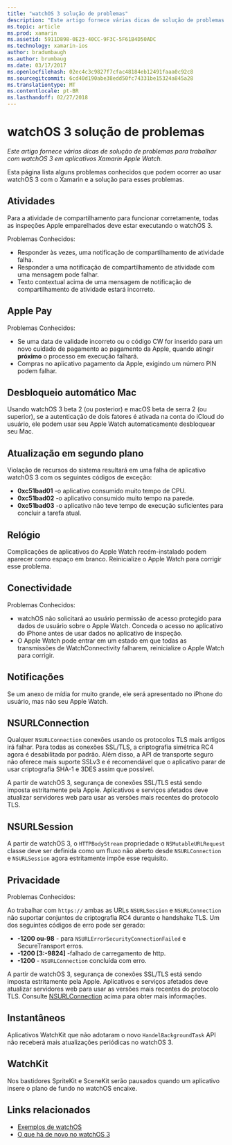 ```yaml
---
title: "watchOS 3 solução de problemas"
description: "Este artigo fornece várias dicas de solução de problemas para trabalhar com watchOS 3 em aplicativos Xamarin Apple Watch."
ms.topic: article
ms.prod: xamarin
ms.assetid: 5911D898-0E23-40CC-9F3C-5F61B4D50ADC
ms.technology: xamarin-ios
author: bradumbaugh
ms.author: brumbaug
ms.date: 03/17/2017
ms.openlocfilehash: 02ec4c3c9827f7cfac48184eb12491faaa0c92c8
ms.sourcegitcommit: 6cd40d190abe38edd50fc74331be15324a845a28
ms.translationtype: MT
ms.contentlocale: pt-BR
ms.lasthandoff: 02/27/2018
---
```

# <a name="watchos-3-troubleshooting"></a>watchOS 3 solução de problemas

_Este artigo fornece várias dicas de solução de problemas para trabalhar com watchOS 3 em aplicativos Xamarin Apple Watch._

Esta página lista alguns problemas conhecidos que podem ocorrer ao usar watchOS 3 com o Xamarin e a solução para esses problemas.

## <a name="activities"></a>Atividades

Para a atividade de compartilhamento para funcionar corretamente, todas as inspeções Apple emparelhados deve estar executando o watchOS 3.

Problemas Conhecidos:

- Responder às vezes, uma notificação de compartilhamento de atividade falha.
- Responder a uma notificação de compartilhamento de atividade com uma mensagem pode falhar.
- Texto contextual acima de uma mensagem de notificação de compartilhamento de atividade estará incorreto.


## <a name="apple-pay"></a>Apple Pay

Problemas Conhecidos:

- Se uma data de validade incorreto ou o código CW for inserido para um novo cuidado de pagamento ao pagamento da Apple, quando atingir **próximo** o processo em execução falhará.
- Compras no aplicativo pagamento da Apple, exigindo um número PIN podem falhar.



## <a name="auto-mac-unlock"></a>Desbloqueio automático Mac

Usando watchOS 3 beta 2 (ou posterior) e macOS beta de serra 2 (ou superior), se a autenticação de dois fatores é ativada na conta do iCloud do usuário, ele podem usar seu Apple Watch automaticamente desbloquear seu Mac.



## <a name="background-refresh"></a>Atualização em segundo plano

Violação de recursos do sistema resultará em uma falha de aplicativo watchOS 3 com os seguintes códigos de exceção:

- **0xc51bad01** -o aplicativo consumido muito tempo de CPU.
- **0xc51bad02** -o aplicativo consumido muito tempo na parede.
- **0xc51bad03** -o aplicativo não teve tempo de execução suficientes para concluir a tarefa atual.



## <a name="clock"></a>Relógio

Complicações de aplicativos do Apple Watch recém-instalado podem aparecer como espaço em branco. Reinicialize o Apple Watch para corrigir esse problema.


## <a name="connectivity"></a>Conectividade

Problemas Conhecidos:

- watchOS não solicitará ao usuário permissão de acesso protegido para dados de usuário sobre o Apple Watch. Conceda o acesso no aplicativo do iPhone antes de usar dados no aplicativo de inspeção.
- O Apple Watch pode entrar em um estado em que todas as transmissões de WatchConnectivity falharem, reinicialize o Apple Watch para corrigir.


## <a name="notifications"></a>Notificações

Se um anexo de mídia for muito grande, ele será apresentado no iPhone do usuário, mas não seu Apple Watch.


## <a name="nsurlconnection"></a>NSURLConnection

Qualquer `NSURLConnection` conexões usando os protocolos TLS mais antigos irá falhar. Para todas as conexões SSL/TLS, a criptografia simétrica RC4 agora é desabilitada por padrão. Além disso, a API de transporte seguro não oferece mais suporte SSLv3 e é recomendável que o aplicativo parar de usar criptografia SHA-1 e 3DES assim que possível.

A partir de watchOS 3, segurança de conexões SSL/TLS está sendo imposta estritamente pela Apple. Aplicativos e serviços afetados deve atualizar servidores web para usar as versões mais recentes do protocolo TLS.


## <a name="nsurlsession"></a>NSURLSession

A partir de watchOS 3, o `HTTPBodyStream` propriedade o `NSMutableURLRequest` classe deve ser definida como um fluxo não aberto desde `NSURLConnection` e `NSURLSession` agora estritamente impõe esse requisito.


## <a name="privacy"></a>Privacidade

Problemas Conhecidos:

Ao trabalhar com `https://` ambas as URLs `NSURLSession` e `NSURLConnection` não suportar conjuntos de criptografia RC4 durante o handshake TLS. Um dos seguintes códigos de erro pode ser gerado:

- **-1200 ou-98** - para `NSURLErrorSecurityConnectionFailed` e SecureTransport erros.
- **-1200 [3:-9824]** -falhado de carregamento de http.
- **-1200**  -  `NSURLConnection` concluída com erro.

A partir de watchOS 3, segurança de conexões SSL/TLS está sendo imposta estritamente pela Apple. Aplicativos e serviços afetados deve atualizar servidores web para usar as versões mais recentes do protocolo TLS. Consulte [NSURLConnection](#NSURLConnection) acima para obter mais informações.


## <a name="snapshots"></a>Instantâneos

Aplicativos WatchKit que não adotaram o novo `HandelBackgroundTask` API não receberá mais atualizações periódicas no watchOS 3. 


## <a name="watchkit"></a>WatchKit

Nos bastidores SpriteKit e SceneKit serão pausados quando um aplicativo insere o plano de fundo no watchOS encaixe.


## <a name="related-links"></a>Links relacionados

- [Exemplos de watchOS](https://developer.xamarin.com/samples/watchos/all/)
- [O que há de novo no watchOS 3](https://developer.apple.com/library/prerelease/content/releasenotes/General/WhatsNewInwatchOS/Articles/watchOS3.html#//apple_ref/doc/uid/TP40017085-SW1)
